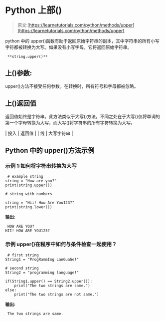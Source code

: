 # Python 上部()

> 原文:[https://learnetutorials.com/python/methods/upper](https://learnetutorials.com/python/methods/upper)

python 中的 upper()函数有助于返回原始字符串的副本，其中字符串的所有小写字符都被转换为大写。如果没有小写字母，它将返回原始字符串。

```
 **string.upper()** 

```

## 上()参数:

upper()方法不接受任何参数。在转换时，所有符号和字母都被忽略。

## 上()返回值

返回值始终是字符串。此方法类似于大写()方法，不同之处在于大写()仅将单词的第一个字母转换为大写，而大写()将字符串的所有字符转换为大写。

| 投入 | 返回值 |
| 线 | 大写字符串 |

## Python 中的 upper()方法示例

### 示例 1:如何将字符串转换为大写

```
 # example string
string = "How are you?"
print(string.upper())

# string with numbers

string = "Hii! How Are You123?"
print(string.lower()) 

```

**输出:**

```
 HOW ARE YOU?
HII! HOW ARE YOU123? 
```

### 示例 upper()在程序中如何与条件检查一起使用？

```
 # first string
String1 = "ProgRammIng LanGuaGe!"

# second string
String2 = "programming language!"

if(String1.upper() == String2.upper()):
    print("The two strings are same.")
else:
    print("The two strings are not same.") 

```

**输出:**

```
 The two strings are same. 
```